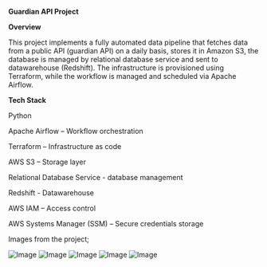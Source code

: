 **Guardian API Project**


**Overview**

This project implements a fully automated data pipeline that fetches data from a public API (guardian API) on a daily basis, stores it in Amazon S3, 
the database is managed by relational database service and sent to datawarehouse (Redshift).
The infrastructure is provisioned using Terraform, while the workflow is managed and scheduled via Apache Airflow.


**Tech Stack**

Python

Apache Airflow – Workflow orchestration

Terraform – Infrastructure as code

AWS S3 – Storage layer

Relational Database Service - database management 

Redshift - Datawarehouse

AWS IAM – Access control

AWS Systems Manager (SSM) – Secure credentials storage

Images from the project;

![Image](https://github.com/user-attachments/assets/b0b2a143-7827-404c-b3cf-e60846838a0f)
![Image](https://github.com/user-attachments/assets/e0e49edd-b460-4e8a-b168-2104fa707f10)
![Image](https://github.com/user-attachments/assets/3ac9f04c-0a7f-4d79-a969-0f055428f865)
![Image](https://github.com/user-attachments/assets/9b8871a6-4199-4869-8ef7-a7fb99b3ef52)
![Image](https://github.com/user-attachments/assets/8a8e0fd4-5fe3-4eb1-b2f2-fbe3bdda2568)


